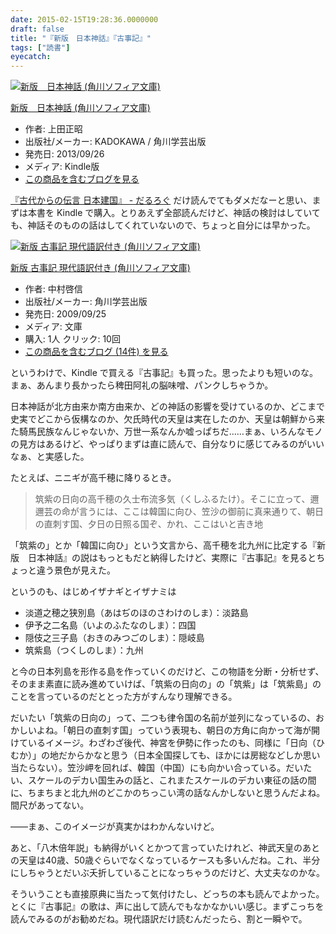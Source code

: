 ```yaml
---
date: 2015-02-15T19:28:36.0000000
draft: false
title: "『新版　日本神話』『古事記』"
tags: ["読書"]
eyecatch: 
---
```

<p><div class="hatena-asin-detail"><a href="http://www.amazon.co.jp/exec/obidos/ASIN/B00F5P40G0/bestylesnet-22/"><img src="https://images-fe.ssl-images-amazon.com/images/I/413d9h4pIOL._SL160_.jpg" class="hatena-asin-detail-image" alt="新版　日本神話 (角川ソフィア文庫)" title="新版　日本神話 (角川ソフィア文庫)"></a><div class="hatena-asin-detail-info"><p class="hatena-asin-detail-title"><a href="http://www.amazon.co.jp/exec/obidos/ASIN/B00F5P40G0/bestylesnet-22/">新版　日本神話 (角川ソフィア文庫)</a></p><ul><li><span class="hatena-asin-detail-label">作者:</span> 上田正昭</li><li><span class="hatena-asin-detail-label">出版社/メーカー:</span> KADOKAWA / 角川学芸出版</li><li><span class="hatena-asin-detail-label">発売日:</span> 2013/09/26</li><li><span class="hatena-asin-detail-label">メディア:</span> Kindle版</li><li><a href="http://d.hatena.ne.jp/asin/B00F5P40G0/bestylesnet-22" target="_blank">この商品を含むブログを見る</a></li></ul></div><div class="hatena-asin-detail-foot"></div></div></p><p><a href="https://blog.daruyanagi.jp/entry/2015/02/09/014539">&#x300E;&#x53E4;&#x4EE3;&#x304B;&#x3089;&#x306E;&#x4F1D;&#x8A00; &#x65E5;&#x672C;&#x5EFA;&#x56FD;&#x300F; - &#x3060;&#x308B;&#x308D;&#x3050;</a> だけ読んでてもダメだなーと思い、まずは本書を Kindle で購入。とりあえず全部読んだけど、神話の検討はしていても、神話そのものの話はしてくれていないので、ちょっと自分には早かった。</p><p><div class="hatena-asin-detail"><a href="http://www.amazon.co.jp/exec/obidos/ASIN/4044001049/bestylesnet-22/"><img src="https://images-fe.ssl-images-amazon.com/images/I/51u7IOQ1rOL._SL160_.jpg" class="hatena-asin-detail-image" alt="新版 古事記 現代語訳付き (角川ソフィア文庫)" title="新版 古事記 現代語訳付き (角川ソフィア文庫)"></a><div class="hatena-asin-detail-info"><p class="hatena-asin-detail-title"><a href="http://www.amazon.co.jp/exec/obidos/ASIN/4044001049/bestylesnet-22/">新版 古事記 現代語訳付き (角川ソフィア文庫)</a></p><ul><li><span class="hatena-asin-detail-label">作者:</span> 中村啓信</li><li><span class="hatena-asin-detail-label">出版社/メーカー:</span> 角川学芸出版</li><li><span class="hatena-asin-detail-label">発売日:</span> 2009/09/25</li><li><span class="hatena-asin-detail-label">メディア:</span> 文庫</li><li><span class="hatena-asin-detail-label">購入</span>: 1人 <span class="hatena-asin-detail-label">クリック</span>: 10回</li><li><a href="http://d.hatena.ne.jp/asin/4044001049/bestylesnet-22" target="_blank">この商品を含むブログ (14件) を見る</a></li></ul></div><div class="hatena-asin-detail-foot"></div></div></p><p>というわけで、Kindle で買える『古事記』も買った。思ったよりも短いのな。まぁ、あんまり長かったら稗田阿礼の脳味噌、パンクしちゃうか。</p><p>日本神話が北方由来か南方由来か、どの神話の影響を受けているのか、どこまで史実でどこから仮構なのか、欠氏時代の天皇は実在したのか、天皇は朝鮮から来た騎馬民族なんじゃないか、万世一系なんか嘘っぱちだ……まぁ、いろんなモノの見方はあるけど、やっぱりまずは直に読んで、自分なりに感じてみるのがいいなぁ、と実感した。</p><p>たとえば、ニニギが高千穂に降りるとき。</p>

<blockquote>
<p>筑紫の日向の高千穂の久士布流多気（くしふるたけ）。そこに立って、邇邇芸の命が言うには、ここは韓国に向ひ、笠沙の御前に真来通りて、朝日の直刺す国、夕日の日照る国ぞ、かれ、ここはいと吉き地</p>

</blockquote>
<p>「筑紫の」とか「韓国に向ひ」という文言から、高千穂を北九州に比定する『新版　日本神話』の説はもっともだと納得したけど、実際に『古事記』を見るとちょっと違う景色が見えた。</p><p>というのも、はじめイザナギとイザナミは</p>

<ul>
<li>淡道之穂之狭別島（あはぢのほのさわけのしま）：淡路島</li>
<li>伊予之二名島（いよのふたなのしま）：四国</li>
<li>隠伎之三子島（おきのみつごのしま）：隠岐島</li>
<li>筑紫島（つくしのしま）：九州</li>
</ul><p>と今の日本列島を形作る島を作っていくのだけど、この物語を分断・分析せず、そのまま素直に読み進めていけば、「筑紫の日向の」の「筑紫」は「筑紫島」のことを言っているのだととった方がすんなり理解できる。</p><p>だいたい「筑紫の日向の」って、二つも律令国の名前が並列になっているの、おかしいよね。「朝日の直刺す国」っていう表現も、朝日の方角に向かって海が開けているイメージ。わざわざ後代、神宮を伊勢に作ったのも、同様に「日向（ひむか）」の地だからかなと思う（日本全国探しても、ほかには房総などしか思い当たらない）。笠沙岬を回れば、韓国（中国）にも向かい合っている。だいたい、スケールのデカい国生みの話と、これまたスケールのデカい東征の話の間に、ちまちまと北九州のどこかのちっこい湾の話なんかしないと思うんだよね。間尺があってない。</p><p>――まぁ、このイメージが真実かはわかんないけど。</p><p>あと、「八木倍年説」も納得がいくとかつて言っていたけれど、神武天皇のあとの天皇は40歳、50歳ぐらいでなくなっているケースも多いんだね。これ、半分にしちゃうとだいぶ夭折していることになっちゃうのだけど、大丈夫なのかな。</p><p>そういうことも直接原典に当たって気付けたし、どっちの本も読んでよかった。とくに『古事記』の歌は、声に出して読んでもなかなかいい感じ。まずこっちを読んでみるのがお勧めだね。現代語訳だけ読むんだったら、割と一瞬やで。</p>
